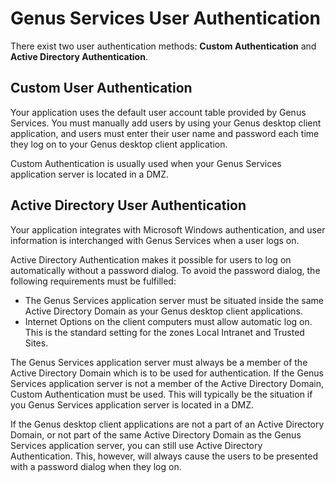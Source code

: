 # Genus Services User Authentication

There exist two user authentication methods: **Custom Authentication** and **Active Directory Authentication**.

## Custom User Authentication

Your application uses the default user account table provided by Genus Services. You must manually add users by using your Genus desktop client application, and users must enter their user name and password each time they log on to your Genus desktop client application.

Custom Authentication is usually used when your Genus Services application server is located in a DMZ.

## Active Directory User Authentication

Your application integrates with Microsoft Windows authentication, and user information is interchanged with Genus Services when a user logs on.

Active Directory Authentication makes it possible for users to log on automatically without a password dialog. To avoid the password dialog, the following requirements must be fulfilled:

*   The Genus Services application server must be situated inside the same Active Directory Domain as your Genus desktop client applications.
*   Internet Options on the client computers must allow automatic log on. This is the standard setting for the zones Local Intranet and Trusted Sites.

The Genus Services application server must always be a member of the Active Directory Domain which is to be used for authentication. If the Genus Services application server is not a member of the Active Directory Domain, Custom Authentication must be used. This will typically be the situation if you Genus Services application server is located in a DMZ.

If the Genus desktop client applications are not a part of an Active Directory Domain, or not part of the same Active Directory Domain as the Genus Services application server, you can still use Active Directory Authentication. This, however, will always cause the users to be presented with a password dialog when they log on.